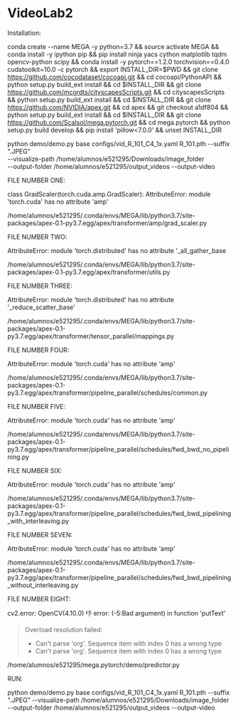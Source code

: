 # VideoLab2

Installation:

conda create --name MEGA -y python=3.7 && source activate MEGA && conda install -y ipython pip && pip install ninja yacs cython matplotlib tqdm opencv-python scipy && conda install -y pytorch==1.2.0 torchvision==0.4.0 cudatoolkit=10.0 -c pytorch && export INSTALL_DIR=$PWD && git clone https://github.com/cocodataset/cocoapi.git && cd cocoapi/PythonAPI && python setup.py build_ext install && cd $INSTALL_DIR && git clone https://github.com/mcordts/cityscapesScripts.git && cd cityscapesScripts && python setup.py build_ext install && cd $INSTALL_DIR && git clone https://github.com/NVIDIA/apex.git && cd apex && git checkout a1df804 && python setup.py build_ext install && cd $INSTALL_DIR && git clone https://github.com/Scalsol/mega.pytorch.git && cd mega.pytorch && python setup.py build develop && pip install 'pillow<7.0.0' && unset INSTALL_DIR


python demo/demo.py base configs/vid_R_101_C4_1x.yaml R_101.pth --suffix ".JPEG" \
    --visualize-path /home/alumnos/e521295/Downloads/image_folder \
    --output-folder /home/alumnos/e521295/output_videos --output-video



FILE NUMBER ONE:

 class GradScaler(torch.cuda.amp.GradScaler):
AttributeError: module 'torch.cuda' has no attribute 'amp'

/home/alumnos/e521295/.conda/envs/MEGA/lib/python3.7/site-packages/apex-0.1-py3.7.egg/apex/transformer/amp/grad_scaler.py



FILE NUMBER TWO:

AttributeError: module 'torch.distributed' has no attribute '_all_gather_base

/home/alumnos/e521295/.conda/envs/MEGA/lib/python3.7/site-packages/apex-0.1-py3.7.egg/apex/transformer/utils.py



FILE NUMBER THREE:

AttributeError: module 'torch.distributed' has no attribute '_reduce_scatter_base'

/home/alumnos/e521295/.conda/envs/MEGA/lib/python3.7/site-packages/apex-0.1-py3.7.egg/apex/transformer/tensor_parallel/mappings.py



FILE NUMBER FOUR:

AttributeError: module 'torch.cuda' has no attribute 'amp'

/home/alumnos/e521295/.conda/envs/MEGA/lib/python3.7/site-packages/apex-0.1-py3.7.egg/apex/transformer/pipeline_parallel/schedules/common.py


FILE NUMBER FIVE:

AttributeError: module 'torch.cuda' has no attribute 'amp'

/home/alumnos/e521295/.conda/envs/MEGA/lib/python3.7/site-packages/apex-0.1-py3.7.egg/apex/transformer/pipeline_parallel/schedules/fwd_bwd_no_pipelining.py



FILE NUMBER SIX:

AttributeError: module 'torch.cuda' has no attribute 'amp'

/home/alumnos/e521295/.conda/envs/MEGA/lib/python3.7/site-packages/apex-0.1-py3.7.egg/apex/transformer/pipeline_parallel/schedules/fwd_bwd_pipelining_with_interleaving.py



FILE NUMBER SEVEN:

AttributeError: module 'torch.cuda' has no attribute 'amp'

/home/alumnos/e521295/.conda/envs/MEGA/lib/python3.7/site-packages/apex-0.1-py3.7.egg/apex/transformer/pipeline_parallel/schedules/fwd_bwd_pipelining_without_interleaving.py



FILE NUMBER EIGHT:

cv2.error: OpenCV(4.10.0) :-1: error: (-5:Bad argument) in function 'putText'
> Overload resolution failed:
>  - Can't parse 'org'. Sequence item with index 0 has a wrong type
>  - Can't parse 'org'. Sequence item with index 0 has a wrong type

/home/alumnos/e521295/mega.pytorch/demo/predictor.py




RUN:

python demo/demo.py base configs/vid_R_101_C4_1x.yaml R_101.pth --suffix ".JPEG"     --visualize-path /home/alumnos/e521295/Downloads/image_folder     --output-folder /home/alumnos/e521295/output_videos --output-video





















